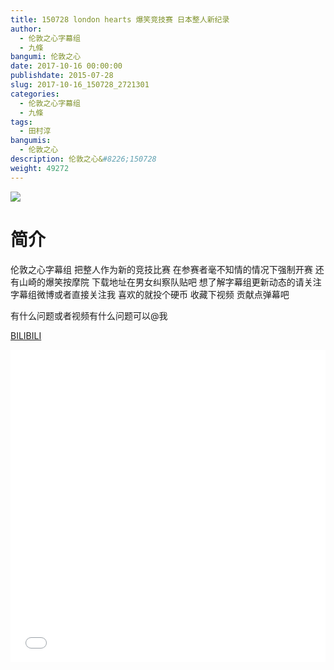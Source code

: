 ```yaml
---
title: 150728 london hearts 爆笑竞技赛 日本整人新纪录
author: 
  - 伦敦之心字幕组
  - 九條
bangumi: 伦敦之心
date: 2017-10-16 00:00:00
publishdate: 2015-07-28
slug: 2017-10-16_150728_2721301
categories: 
  - 伦敦之心字幕组
  - 九條
tags: 
  - 田村淳
bangumis: 
  - 伦敦之心
description: 伦敦之心&#8226;150728
weight: 49272
---
```


![](https://i.imgur.com/bNB0w8a.jpg)

# 简介  
伦敦之心字幕组 把整人作为新的竞技比赛 在参赛者毫不知情的情况下强制开赛 还有山崎的爆笑按摩院 下载地址在男女纠察队贴吧 想了解字幕组更新动态的请关注字幕组微博或者直接关注我 喜欢的就投个硬币 收藏下视频 贡献点弹幕吧


有什么问题或者视频有什么问题可以@我

  [BILIBILI](https://www.bilibili.com/video/av2721301/)


<div class="vcontainer">  <iframe class='video' src="//www.bilibili.com/blackboard/player.html?cid=4250689&aid=2721301" width="100%" height="500" frameborder="0" allowfullscreen="allowfullscreen"></iframe></div>

